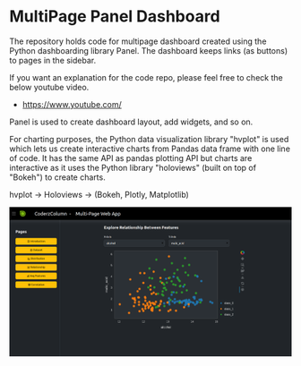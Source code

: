 # MultiPage Panel Dashboard

The repository holds code for multipage dashboard created using the Python dashboarding library Panel. The dashboard keeps links (as buttons) to pages in the sidebar.

If you want an explanation for the code repo, please feel free to check the below youtube video.

* https://www.youtube.com/

Panel is used to create dashboard layout, add widgets, and so on. 

For charting purposes, the Python data visualization library "hvplot" is used which lets us create interactive charts from Pandas data frame with one line of code.
It has the same API as pandas plotting API but charts are interactive as it uses the Python library "holoviews" (built on top of "Bokeh") to create charts.

hvplot -> Holoviews -> (Bokeh, Plotly, Matplotlib)

![alt text](https://github.com/sunny2309/multipage_panel_dashboard/blob/main/Multi-Page-Web-App.png?raw=true)
